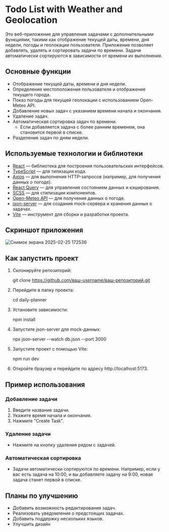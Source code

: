 # Todo List with Weather and Geolocation

Это веб-приложение для управления задачами с дополнительными функциями, такими как отображение текущей даты, времени, дня недели, погоды и геолокации пользователя. Приложение позволяет добавлять, удалять и сортировать задачи по времени. Задачи автоматически сортируются в зависимости от времени их выполнения.

## Основные функции

- Отображение текущей даты, времени и дня недели.
- Определение местоположения пользователя и отображение текущего города.
- Показ погоды для текущей геолокации с использованием Open-Meteo API.
- Добавление новых задач с указанием времени начала и окончания.
- Удаление задач.
- Автоматическая сортировка задач по времени.
  - Если добавляется задача с более ранним временем, она становится первой в списке.
- Разделение задач по дням недели.

## Используемые технологии и библиотеки

- [React](https://reactjs.org/) — библиотека для построения пользовательских интерфейсов.
- [TypeScript](https://www.typescriptlang.org/) — для типизации кода.
- [Axios](https://axios-http.com/) — для выполнения HTTP-запросов (например, для получения данных о погоде).
- [React Query](https://tanstack.com/query/v4) — для управления состоянием данных и кэширования.
- [SCSS](https://sass-lang.com/) — для стилизации компонентов.
- [Open-Meteo API](https://open-meteo.com/) — для получения данных о погоде.
- [json-server](https://github.com/typicode/json-server) — для создания mock-сервера и хранения данных о задачах.
- [Vite](https://vitejs.dev/) — инструмент для сборки и разработки проекта.

## Скриншот приложения

![Снимок экрана 2025-02-25 172536](https://github.com/user-attachments/assets/3553c97e-e677-42f2-8e66-230522aea957)


## Как запустить проект

1. Склонируйте репозиторий:
  
   git clone https://github.com/ваш-username/ваш-репозиторий.git
   
2. Перейдите в папку проекта:
  
   cd daily-planner
   
3. Установите зависимости:
  
   npm install
   
4. Запустите json-server для mock-данных:
  
   npx json-server --watch db.json --port 3000
   
5. Запустите проект с помощью Vite:
  
   npm run dev
   
6. Откройте браузер и перейдите по адресу http://localhost:5173.

## Пример использования

### Добавление задачи
1. Введите название задачи.
2. Укажите время начала и окончания.
3. Нажмите "Create Task".

### Удаление задачи
- Нажмите на кнопку удаления рядом с задачей.

### Автоматическая сортировка
- Задачи автоматически сортируются по времени. Например, если у вас есть задача на 10:00, и вы добавляете задачу на 9:00, новая задача станет первой в списке.

## Планы по улучшению

- Добавить возможность редактирования задач.
- Реализовать уведомления о предстоящих задачах.
- Добавить поддержку нескольких языков.
- Улучшить дизайн
